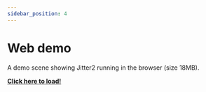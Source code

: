 ```yaml
---
sidebar_position: 4
---
```

# Web demo

A demo scene showing Jitter2 running in the browser (size 18MB).

**[Click here to load!](pathname:///AppBundle/index.html)**
